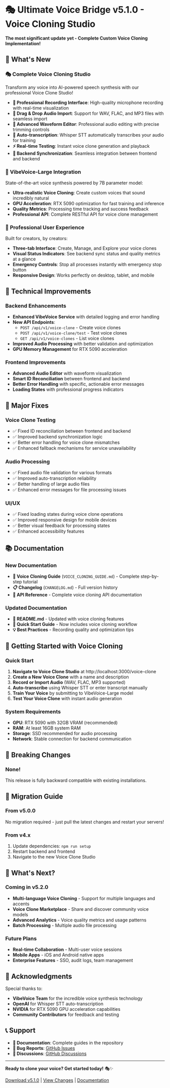 # 🎭 Ultimate Voice Bridge v5.1.0 - Voice Cloning Studio

**The most significant update yet - Complete Custom Voice Cloning Implementation!**

## 🚀 What's New

### 🎭 **Complete Voice Cloning Studio**
Transform any voice into AI-powered speech synthesis with our professional Voice Clone Studio!

- **🎤 Professional Recording Interface**: High-quality microphone recording with real-time visualization
- **📁 Drag & Drop Audio Import**: Support for WAV, FLAC, and MP3 files with seamless import
- **🎵 Advanced Waveform Editor**: Professional audio editing with precise trimming controls
- **🎯 Auto-transcription**: Whisper STT automatically transcribes your audio for training
- **⚡ Real-time Testing**: Instant voice clone generation and playback
- **🔄 Backend Synchronization**: Seamless integration between frontend and backend

### 🧠 **VibeVoice-Large Integration**
State-of-the-art voice synthesis powered by 7B parameter model:

- **Ultra-realistic Voice Cloning**: Create custom voices that sound incredibly natural
- **GPU Acceleration**: RTX 5090 optimization for fast training and inference
- **Quality Metrics**: Processing time tracking and success feedback
- **Professional API**: Complete RESTful API for voice clone management

### 🎨 **Professional User Experience**
Built for creators, by creators:

- **Three-tab Interface**: Create, Manage, and Explore your voice clones
- **Visual Status Indicators**: See backend sync status and quality metrics at a glance
- **Emergency Controls**: Stop all processes instantly with emergency stop button
- **Responsive Design**: Works perfectly on desktop, tablet, and mobile

## 🔧 Technical Improvements

### Backend Enhancements
- **Enhanced VibeVoice Service** with detailed logging and error handling
- **New API Endpoints**:
  - `POST /api/v1/voice-clone` - Create voice clones
  - `POST /api/v1/voice-clone/test` - Test voice clones
  - `GET /api/v1/voice-clones` - List voice clones
- **Improved Audio Processing** with better validation and optimization
- **GPU Memory Management** for RTX 5090 acceleration

### Frontend Improvements
- **Advanced Audio Editor** with waveform visualization
- **Smart ID Reconciliation** between frontend and backend
- **Better Error Handling** with specific, actionable error messages
- **Loading States** with professional progress indicators

## 🐛 Major Fixes

### Voice Clone Testing
- ✅ Fixed ID reconciliation between frontend and backend
- ✅ Improved backend synchronization logic  
- ✅ Better error handling for voice clone mismatches
- ✅ Enhanced fallback mechanisms for service unavailability

### Audio Processing
- ✅ Fixed audio file validation for various formats
- ✅ Improved auto-transcription reliability
- ✅ Better handling of large audio files
- ✅ Enhanced error messages for file processing issues

### UI/UX
- ✅ Fixed loading states during voice clone operations
- ✅ Improved responsive design for mobile devices
- ✅ Better visual feedback for processing states
- ✅ Enhanced accessibility features

## 📚 Documentation

### New Documentation
- **📖 Voice Cloning Guide** (`VOICE_CLONING_GUIDE.md`) - Complete step-by-step tutorial
- **📋 Changelog** (`CHANGELOG.md`) - Full version history
- **🔗 API Reference** - Complete voice cloning API documentation

### Updated Documentation
- **📘 README.md** - Updated with voice cloning features
- **🚀 Quick Start Guide** - Now includes voice cloning workflow
- **💡 Best Practices** - Recording quality and optimization tips

## 🎯 Getting Started with Voice Cloning

### Quick Start
1. **Navigate to Voice Clone Studio** at http://localhost:3000/voice-clone
2. **Create a New Voice Clone** with a name and description
3. **Record or Import Audio** (WAV, FLAC, MP3 supported)
4. **Auto-transcribe** using Whisper STT or enter transcript manually
5. **Train Your Voice** by submitting to VibeVoice-Large model
6. **Test Your Voice Clone** with instant audio generation

### System Requirements
- **GPU**: RTX 5090 with 32GB VRAM (recommended)
- **RAM**: At least 16GB system RAM
- **Storage**: SSD recommended for audio processing
- **Network**: Stable connection for backend communication

## 🚨 Breaking Changes

### None! 
This release is fully backward compatible with existing installations.

## 🔧 Migration Guide

### From v5.0.0
No migration required - just pull the latest changes and restart your servers!

### From v4.x
1. Update dependencies: `npm run setup`
2. Restart backend and frontend
3. Navigate to the new Voice Clone Studio

## 🎉 What's Next?

### Coming in v5.2.0
- **Multi-language Voice Cloning** - Support for multiple languages and accents
- **Voice Clone Marketplace** - Share and discover community voice models
- **Advanced Analytics** - Voice quality metrics and usage patterns
- **Batch Processing** - Multiple audio file processing

### Future Plans
- **Real-time Collaboration** - Multi-user voice sessions
- **Mobile Apps** - iOS and Android native apps
- **Enterprise Features** - SSO, audit logs, team management

## 🙏 Acknowledgments

Special thanks to:
- **VibeVoice Team** for the incredible voice synthesis technology
- **OpenAI** for Whisper STT auto-transcription
- **NVIDIA** for RTX 5090 GPU acceleration capabilities
- **Community Contributors** for feedback and testing

## 📞 Support

- **📖 Documentation**: Complete guides in the repository
- **🐛 Bug Reports**: [GitHub Issues](https://github.com/TacImpulse/ultimate-voice-bridge/issues)
- **💬 Discussions**: [GitHub Discussions](https://github.com/TacImpulse/ultimate-voice-bridge/discussions)

---

**Ready to clone your voice? Get started today!** 🎭✨

[Download v5.1.0](https://github.com/TacImpulse/ultimate-voice-bridge/archive/refs/tags/v5.1.0.zip) | [View Changes](https://github.com/TacImpulse/ultimate-voice-bridge/compare/v5.0.0...v5.1.0) | [Documentation](https://github.com/TacImpulse/ultimate-voice-bridge/blob/main/VOICE_CLONING_GUIDE.md)